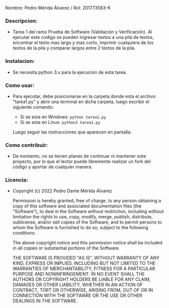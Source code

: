 Nombre: Pedro Mérida Álvarez / Rol: 201773583-K

### Descripcion:
- Tarea 1 del ramo Prueba de Software (Validación y Verificación). Al ejecutar este codigo se pueden ingresar textos a una pila de textos, encontrar el texto mas largo y mas corto, imprimir cualquiera de los textos de la pila y comparar largos entre 2 textos de la pila.

### Instalacion:
- Se necesita python 3.x para la ejecucion de esta tarea.

### Como usar:
- Para ejecutar, debe posicionarse en la carpeta donde esta el archivo "tarea1.py" y abrir una terminal en dicha carpeta, luego escribir el siguiente comando:

   - Si se esta en Windows: `python tarea1.py`
   - Si se esta en Linux: `python3 tarea1.py`

  Luego seguir las instrucciones que aparecen en pantalla.

### Como contribuir:
- De momento, no se tienen planes de continuar ni mantener este proyecto, por lo que el lector puede libremente realizar un fork del código y aportar de cualquier manera.

### Licencia:
- Copyright (c) 2022 Pedro Dante Mérida Álvarez

  Permission is hereby granted, free of charge, to any person obtaining a copy
  of this software and associated documentation files (the "Software"), to deal
  in the Software without restriction, including without limitation the rights
  to use, copy, modify, merge, publish, distribute, sublicense, and/or sell
  copies of the Software, and to permit persons to whom the Software is
  furnished to do so, subject to the following conditions:

  The above copyright notice and this permission notice shall be included in all
  copies or substantial portions of the Software.

  THE SOFTWARE IS PROVIDED "AS IS", WITHOUT WARRANTY OF ANY KIND, EXPRESS OR
  IMPLIED, INCLUDING BUT NOT LIMITED TO THE WARRANTIES OF MERCHANTABILITY,
  FITNESS FOR A PARTICULAR PURPOSE AND NONINFRINGEMENT. IN NO EVENT SHALL THE
  AUTHORS OR COPYRIGHT HOLDERS BE LIABLE FOR ANY CLAIM, DAMAGES OR OTHER
  LIABILITY, WHETHER IN AN ACTION OF CONTRACT, TORT OR OTHERWISE, ARISING FROM,
  OUT OF OR IN CONNECTION WITH THE SOFTWARE OR THE USE OR OTHER DEALINGS IN THE
  SOFTWARE.
